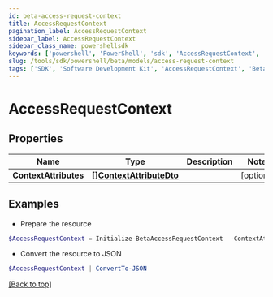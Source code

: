 ```yaml
---
id: beta-access-request-context
title: AccessRequestContext
pagination_label: AccessRequestContext
sidebar_label: AccessRequestContext
sidebar_class_name: powershellsdk
keywords: ['powershell', 'PowerShell', 'sdk', 'AccessRequestContext', 'BetaAccessRequestContext'] 
slug: /tools/sdk/powershell/beta/models/access-request-context
tags: ['SDK', 'Software Development Kit', 'AccessRequestContext', 'BetaAccessRequestContext']
---
```



# AccessRequestContext

## Properties

Name | Type | Description | Notes
------------ | ------------- | ------------- | -------------
**ContextAttributes** | [**[]ContextAttributeDto**](context-attribute-dto) |  | [optional] 

## Examples

- Prepare the resource
```powershell
$AccessRequestContext = Initialize-BetaAccessRequestContext  -ContextAttributes null
```

- Convert the resource to JSON
```powershell
$AccessRequestContext | ConvertTo-JSON
```


[[Back to top]](#) 

